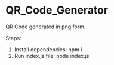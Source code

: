 # QR_Code_Generator

QR Code generated in png form.

Steps:
1. Install dependencies:
   npm i
2. Run index.js file:
   node index.js
